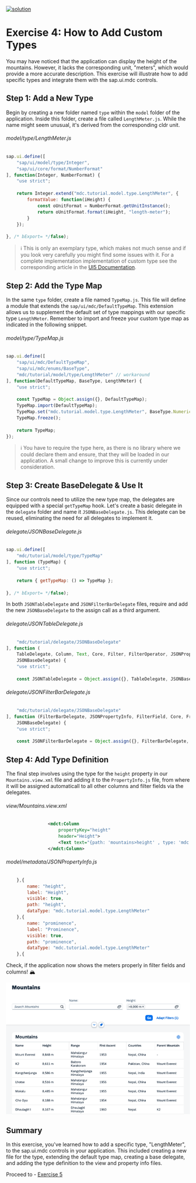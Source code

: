 [![solution](https://flat.badgen.net/badge/solution/available/green?icon=github)](webapp)
# Exercise 4: How to Add Custom Types
You may have noticed that the application can display the height of the mountains. However, it lacks the corresponding unit, "meters", which would provide a more accurate description. This exercise will illustrate how to add specific types and integrate them with the sap.ui.mdc controls.

## Step 1: Add a New Type
Begin by creating a new folder named `type` within the `model` folder of the application. Inside this folder, create a file called `LengthMeter.js`. While the name might seem unusual, it's derived from the corresponding cldr unit.
###### model/type/LengthMeter.js
```javascript
sap.ui.define([
    "sap/ui/model/type/Integer",
    "sap/ui/core/format/NumberFormat"
], function(Integer, NumberFormat) {
	"use strict";

    return Integer.extend("mdc.tutorial.model.type.LengthMeter", {
        formatValue: function(iHeight) {
            const oUnitFormat = NumberFormat.getUnitInstance();
            return oUnitFormat.format(iHeight, "length-meter");
        }
    });

}, /* bExport= */false);
```
>ℹ️ This is only an exemplary type, which makes not much sense and if you look very carefully you might find some issues with it. For a complete implementation implementation of custom type see the corresponding article in the [UI5 Documentation](https://sdk.openui5.org/topic/07e4b920f5734fd78fdaa236f26236d8).
## Step 2: Add the Type Map
In the same `type` folder, create a file named `TypeMap.js`. This file will define a module that extends the `sap/ui/mdc/DefaultTypeMap`. This extension allows us to supplement the default set of type mappings with our specific type `LengthMeter`. Remember to import and freeze your custom type map as indicated in the following snippet.
###### model/type/TypeMap.js
```javascript
sap.ui.define([
	"sap/ui/mdc/DefaultTypeMap",
	"sap/ui/mdc/enums/BaseType",
	"mdc/tutorial/model/type/LengthMeter" // workaround
], function(DefaultTypeMap, BaseType, LengthMeter) {
    "use strict";

	const TypeMap = Object.assign({}, DefaultTypeMap);
	TypeMap.import(DefaultTypeMap);
	TypeMap.set("mdc.tutorial.model.type.LengthMeter", BaseType.Numeric);
	TypeMap.freeze();

	return TypeMap;
});
```
>ℹ️ You have to require the type here, as there is no library where we could declare them and ensure, that they will be loaded in our application. A small change to improve this is currently under consideration.
## Step 3: Create BaseDelegate & Use It
Since our controls need to utilize the new type map, the delegates are equipped with a special `getTypeMap` hook. Let's create a basic delegate in the `delegate` folder and name it `JSONBaseDelegate.js`. This delegate can be reused, eliminating the need for all delegates to implement it.
###### delegate/JSONBaseDelegate.js
```javascript
sap.ui.define([
	"mdc/tutorial/model/type/TypeMap"
], function (TypeMap) {
	"use strict";

	return { getTypeMap: () => TypeMap };

}, /* bExport= */false);
```
In both `JSONTableDelegate` and `JSONFilterBarDelegate` files, require and add the new `JSONBaseDelegate` to the assign call as a third argument.
###### delegate/JSONTableDelegate.js
```javascript
	"mdc/tutorial/delegate/JSONBaseDelegate"
], function (
	TableDelegate, Column, Text, Core, Filter, FilterOperator, JSONPropertyInfo,
	JSONBaseDelegate) {
	"use strict";

	const JSONTableDelegate = Object.assign({}, TableDelegate, JSONBaseDelegate);
```
###### delegate/JSONFilterBarDelegate.js
```javascript
	"mdc/tutorial/delegate/JSONBaseDelegate"
], function (FilterBarDelegate, JSONPropertyInfo, FilterField, Core, Fragment,
	JSONBaseDelegate) {
	"use strict";

	const JSONFilterBarDelegate = Object.assign({}, FilterBarDelegate, JSONBaseDelegate);
```
## Step 4: Add Type Definition
The final step involves using the type for the `height` property in our `Mountains.view.xml` file and adding it to the `PropertyInfo.js` file, from where it will be assigned automaticall to all other columns and filter fields via the delegates.
###### view/Mountains.view.xml
```xml
				<mdct:Column
					propertyKey="height"
					header="Height">
					<Text text="{path: 'mountains>height' , type: 'mdc.tutorial.model.type.LengthMeter'}"/>
				</mdct:Column>
```
###### model/metadata/JSONPropertyInfo.js
```javascript
	},{
		name: "height",
		label: "Height",
		visible: true,
		path: "height",
		dataType: "mdc.tutorial.model.type.LengthMeter"
	},{
		name: "prominence",
		label: "Prominence",
		visible: true,
		path: "prominence",
		dataType: "mdc.tutorial.model.type.LengthMeter"
	},{
```
Check, if the application now shows the meters properly in filter fields and columns! 🏔️

![Exercise 4 Result](ex4.png)

## Summary
In this exercise, you've learned how to add a specific type, "LengthMeter", to the sap.ui.mdc controls in your application. This included creating a new file for the type, extending the default type map, creating a base delegate, and adding the type definition to the view and property info files.

Proceed to - [Exercise 5](../ex5/readme.md)